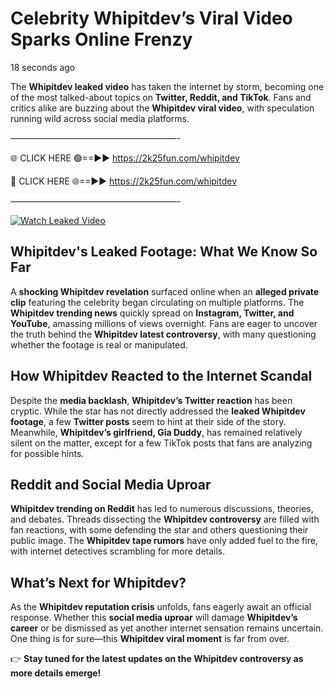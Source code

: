 # Celebrity Whipitdev’s Viral Video Sparks Online Frenzy

18 seconds ago

The **Whipitdev leaked video** has taken the internet by storm, becoming one of the most talked-about topics on **Twitter, Reddit, and TikTok**. Fans and critics alike are buzzing about the **Whipitdev viral video**, with speculation running wild across social media platforms.

———————————————————-

🌐 CLICK HERE 🟢==►► https://2k25fun.com/whipitdev

🔴 CLICK HERE 🌐==►► https://2k25fun.com/whipitdev

———————————————————-

[![Watch Leaked Video](https://miro.medium.com/v2/resize:fit:828/format:webp/1*cilzJN44JGOrTw9NJCrNHA.gif "Watch Leaked Video")](https://2k25fun.com/whipitdev)

## **Whipitdev's Leaked Footage: What We Know So Far**  
A **shocking Whipitdev revelation** surfaced online when an **alleged private clip** featuring the celebrity began circulating on multiple platforms. The **Whipitdev trending news** quickly spread on **Instagram, Twitter, and YouTube**, amassing millions of views overnight. Fans are eager to uncover the truth behind the **Whipitdev latest controversy**, with many questioning whether the footage is real or manipulated.  

## **How Whipitdev Reacted to the Internet Scandal**  
Despite the **media backlash**, **Whipitdev’s Twitter reaction** has been cryptic. While the star has not directly addressed the **leaked Whipitdev footage**, a few **Twitter posts** seem to hint at their side of the story. Meanwhile, **Whipitdev’s girlfriend, Gia Duddy**, has remained relatively silent on the matter, except for a few TikTok posts that fans are analyzing for possible hints.  

## **Reddit and Social Media Uproar**  
**Whipitdev trending on Reddit** has led to numerous discussions, theories, and debates. Threads dissecting the **Whipitdev controversy** are filled with fan reactions, with some defending the star and others questioning their public image. The **Whipitdev tape rumors** have only added fuel to the fire, with internet detectives scrambling for more details.  

## **What’s Next for Whipitdev?**  
As the **Whipitdev reputation crisis** unfolds, fans eagerly await an official response. Whether this **social media uproar** will damage **Whipitdev’s career** or be dismissed as yet another internet sensation remains uncertain. One thing is for sure—this **Whipitdev viral moment** is far from over.  

👉 **Stay tuned for the latest updates on the Whipitdev controversy as more details emerge!**  